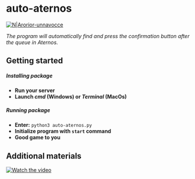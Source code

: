 # auto-aternos
[![N|Arorior-unnavocce](https://static.wixstatic.com/media/b477dd_b7496fc0d6ff4c84b31ea87b7d6422c3~mv2.png/v1/fill/w_162,h_32,al_c/фцвц.png)](https://unnavocce.wixsite.com/auto-aternos)

*The program will automatically find and press the confirmation 
button after the queue in Aternos.*

## Getting started
##### Installing package
+ **Run your server**
+ **Launch _cmd_ (Windows) or _Terminal_ (MacOs)**
##### Running package
+ **Enter:** 
```python3 auto-aternos.py```
+ **Initialize program with ```start``` command**
+ **Good game to you**

## Additional materials
[![Watch the video](https://www.1st-art-gallery.com/thumbnail/237000/237828/large_rect_743x364/Hofner/The-Shepherdess.jpg?ts=1505655060)](https://www.youtube.com/watch?v=9s0H-BmI-Yc)

